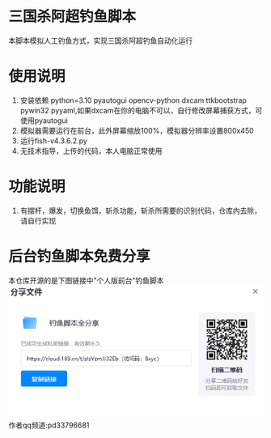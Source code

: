 # 三国杀阿超钓鱼脚本
本脚本模拟人工钓鱼方式，实现三国杀阿超钓鱼自动化运行
# 使用说明
1. 安装依赖 python=3.10 pyautogui opencv-python dxcam ttkbootstrap pywin32 pyyaml,如果dxcam在你的电脑不可以，自行修改屏幕捕获方式，可使用pyautogui
2. 模拟器需要运行在前台，此外屏幕缩放100%，模拟器分辨率设置800x450
3. 运行fish-v4.3.6.2.py 
4. 无技术指导，上传的代码，本人电脑正常使用
# 功能说明
1. 有摆杆，爆发，切换鱼饵，斩杀功能，斩杀所需要的识别代码，仓库内去除，请自行实现
# 后台钓鱼脚本免费分享
本仓库开源的是下图链接中"个人版前台"钓鱼脚本
![](share.png)
作者qq频道:pd33796681
